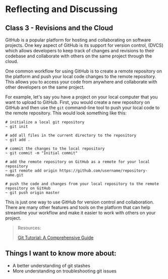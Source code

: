 # Reflecting and Discussing 

## Class 3 - Revisions and the Cloud

GitHub is a popular platform for hosting and collaborating on software projects. One key aspect of GitHub is its support for version control, (DVCS) which allows developers to keep track of changes and revisions to their codebase and collaborate with others on the same project through the cloud.

One common workflow for using GitHub is to create a remote repository on the platform and push your local code changes to the remote repository. This allows you to access your code from anywhere and collaborate with other developers on the same project.

For example, let's say you have a project on your local computer that you want to upload to GitHub. First, you would create a new repository on GitHub and then use the `git` command-line tool to push your local code to the remote repository. This would look something like this:

```
# initialize a local git repository
~ git init

# add all files in the current directory to the repository
~ git add .

# commit the changes to the local repository
~ git commit -m "Initial commit"

# add the remote repository on GitHub as a remote for your local repository
~ git remote add origin https://github.com/username/repository-name.git

# push the code and changes from your local repository to the remote repository on GitHub
~ git push origin master

```

This is just one way to use GitHub for version control and collaboration. There are many other features and tools on the platform that can help streamline your workflow and make it easier to work with others on your project.


>Resources:
>
>[Git Tutorial: A Comprehensive Guide](https://blog.udemy.com/git-tutorial-a-comprehensive-guide/#7)

## Things I want to know more about:
* A better understanding of git stashes
* More understanding on troubleshooting git issues